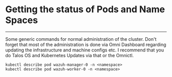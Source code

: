 

# Getting the status of Pods and Name Spaces 

---

Some generic commands for normal administration of the cluster.  Don't forget that most of the administration is done via Omni Dashboard regarding updating the infrastructure and machine configs etc.   I recommend that you do Talos OS and Kubernetes Updates via that or the Omnictl. 



```
kubectl describe pod wazuh-manager-0 -n <namespace>
kubectl describe pod wazuh-worker-0 -n <namespace>

```


